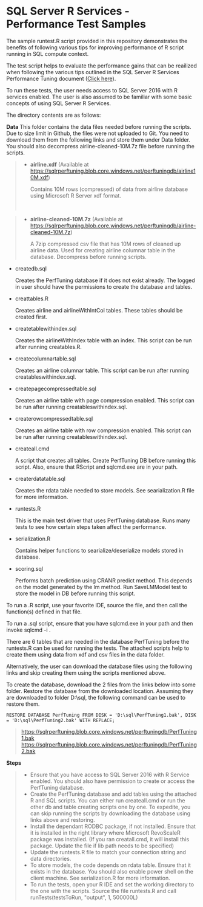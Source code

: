 # SQL Server R Services - Performance Test Samples

The sample runtest.R script provided in this repository demonstrates the benefits of following various tips for improving performance of R script running in SQL compute context.

The test script helps to evaluate the performance gains that can be reailized when following the various tips outlined in the SQL Server R Services Performance Tuning document (<a href="https://msdn.microsoft.com/library/mt723573.aspx">Click here</a>). 

To run these tests, the user needs access to SQL Server 2016 with R services enabled. The user is also assumed to be familiar with some basic concepts of using SQL Server R Services.

The directory contents are as follows:

**Data**
This folder contains the data files needed before running the scripts. Due to size limit in Github, the files were not uploaded to Git. You need to download them from the following links and store them under Data folder. You should also decompress airline-cleaned-10M.7z file before running the scripts.

> - **airline.xdf** (Available at https://sqlrperftuning.blob.core.windows.net/perftuningdb/airline10M.xdf) <p>Contains 10M rows (compressed) of data from airline database using Microsoft R Server xdf format.</p> <br/>

> - **airline-cleaned-10M.7z** (Available at https://sqlrperftuning.blob.core.windows.net/perftuningdb/airline-cleaned-10M.7z) <p>A 7zip compressed csv file that has 10M rows of cleaned up airline data. Used for creating airline columnar table in the database. Decompress before running scripts.</p>

-   createdb.sql <p>Creates the PerfTuning database if it does not exist already. The logged in user should have the permissions to create the database and tables.</p>
-   creattables.R  <p>Creates airline and airlineWithIntCol tables. These tables should be created first.</p>
-   createtablewithindex.sql <p>Creates the airlineWithIndex table with an index. This script can be run after running creatables.R.</p>
-   createcolumnartable.sql <p>Creates an airline columnar table. This script can be run after running creatableswithindex.sql.</p>
-   createpagecompressedtable.sql <p>Creates an airline table with page compression enabled. This script can be run after running creatableswithindex.sql.</p>
-   createrowcompressedtable.sql <p>Creates an airline table with row compression enabled. This script can be run after running creatableswithindex.sql.</p>
-   createall.cmd <p>A script that creates all tables. Create PerfTuning DB before running this script. Also, ensure that RScript and sqlcmd.exe are in your path.</p>
-   createrdatatable.sql <p>Creates the rdata table needed to store models. See searialization.R file for more information. </p>
-	runtests.R	 <p>This is the main test driver that uses PerfTuning database. Runs many tests to see how certain steps taken affect the performance.</p>
-   serialization.R  <p>Contains helper functions to searialize/deserialize models stored in database.</p>
-   scoring.sql <p>Performs batch prediction using CRANR predict method. This depends on the model generated by the lm method. Run SaveLMModel test to store the model in DB before running this script.</p>

<p>To run a .R script, use your favorite IDE, source the file, and then call the function(s) defined in that file.</p>
<p>To run a .sql script, ensure that you have sqlcmd.exe in your path and then invoke sqlcmd -i <sqlscriptfilename>.</p>

There are 6 tables that are needed in the database PerfTuning before the runtests.R can be used for running the tests. The attached scripts help to create them using data from xdf and csv files in the data folder.

Alternatively, the user can download the database files using the following links and skip creating them using the scripts mentioned above.

To create the database, download the 2 files from the links below into some folder. Restore the database from the downloaded location. Assuming they are downloaded to folder D:\sql, the following command can be used to restore them.

    RESTORE DATABASE PerfTuning FROM DISK = 'D:\sql\PerfTuning1.bak', DISK = 'D:\sql\PerfTuning2.bak' WITH REPLACE;
> https://sqlrperftuning.blob.core.windows.net/perftuningdb/PerfTuning1.bak
> https://sqlrperftuning.blob.core.windows.net/perftuningdb/PerfTuning2.bak

**Steps**
> - Ensure that you have access to SQL Server 2016 with R Service enabled. You should also have permission to create or access the PerfTuning database.
> - Create the PerfTuning database and add tables using the attached R and SQL scripts. You can either run createall.cmd or run the other db and table creating scripts one by one. To expedite, you can skip running the scripts by downloading the database using links above and restoring.
> - Install the dependant RODBC package, if not installed. Ensure that it is installed in the right library where Microsoft RevoScaleR package was installed. (If you ran creatall.cmd, it will install this package. Update the file if lib path needs to be specified)
> - Update the runtests.R file to match your connection string and data directories.
> - To store models, the code depends on rdata table. Ensure that it exists in the database. You should also enable power shell on the client machine. See serialization.R for more information.
> - To run the tests, open your R IDE and set the working directory to the one with the scripts. Source the file runtests.R and call runTests(testsToRun, "output", 1, 500000L)


